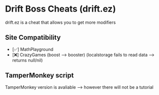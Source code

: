 # Drift Boss Cheats (drift.ez)
drift.ez is a cheat that allows you to get more modifiers

## Site Compatibility
- [✅] MathPlayground
- [❌] CrazyGames (boost --> booster) (localstorage fails to read data --> returns null/nil)

## TamperMonkey script
TamperMonkey version is avaliable --> however there will not be a tutorial